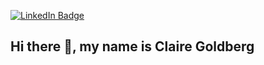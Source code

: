 [![LinkedIn Badge](https://img.shields.io/badge/My-LinkedIn-blue)](https://www.linkedin.com/in/claire-goldberg-119078334/)

## Hi there 👋, my name is Claire Goldberg

